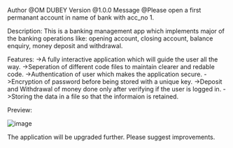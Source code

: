 Author  @OM DUBEY
Version @1.0.0
Message @Please open a first permanant account in name of bank with acc_no 1.

Description:
This is a banking management app which implements major of the banking operations like:
opening account, closing account, balance enquiry, money deposit and withdrawal.

Features:
->A fully interactive application which will guide the user all the way.
->Seperation of different code files to maintain clearer and redable code.
->Authentication of user which makes the application secure.
->Encryption of password before being stored with a unique key.
->Deposit and Withdrawal of money done only after verifying if the user is logged in.
->Storing the data in a file so that the informaion is retained.

Preview:

![image](https://user-images.githubusercontent.com/79047753/178929997-cfd84423-e9ac-4c38-9b55-379cbcc5ce86.png)


The application will be upgraded further. Please suggest improvements.
